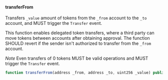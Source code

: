 #### transferFrom

Transfers `_value` amount of tokens from the `_from` account to the `_to` account, and MUST trigger the `Transfer` event.

This function enables delegated token transfers, where a third party can move tokens between accounts after obtaining approval.
The function SHOULD revert if the sender isn't authorized to transfer from the `_from` account.

*Note* Even transfers of 0 tokens MUST be valid operations and MUST trigger the `Transfer` event.

``` js
function transferFrom(address _from, address _to, uint256 _value) public returns (bool success)
``` 